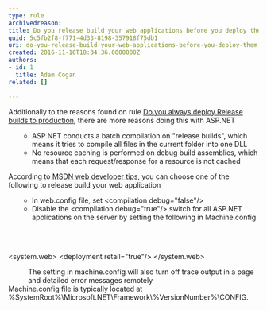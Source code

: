 ```yaml
---
type: rule
archivedreason: 
title: Do you release build your web applications before you deploy them?
guid: 5c5fb2f8-f771-4d33-8198-357918f75db1
uri: do-you-release-build-your-web-applications-before-you-deploy-them
created: 2016-11-16T18:34:36.0000000Z
authors:
- id: 1
  title: Adam Cogan
related: []

---
```



 Additionally to the reasons found on rule&#160;<a href="/_layouts/15/FIXUPREDIRECT.ASPX?WebId=3dfc0e07-e23a-4cbb-aac2-e778b71166a2&amp;TermSetId=07da3ddf-0924-4cd2-a6d4-a4809ae20160&amp;TermId=2e8cdcb8-70e6-4fbe-b255-4d81b8b74125">Do you always deploy Release builds to production</a>, there are more reasons doing this with ASP.NET<br><ol><ul><li>ASP.NET conducts a batch compilation on &quot;release builds&quot;, which means it tries to compile all files in the current folder into one DLL</li><li>No resource caching is performed on debug build assemblies, which means that each request/response for a resource is not cached</li></ul></ol>According to&#160;<a href="https&#58;//blogs.msdn.microsoft.com/" target="_blank">MSDN web developer tips</a>, you can choose one of the following to release build your web application<br><ol><ul><li>In web.config file, set &lt;compilation debug=&quot;false&quot;/&gt;</li><li>Disable the &lt;compilation debug=&quot;true&quot;/&gt; switch for all ASP.NET applications on the server by setting the following in Machine.config​<br></li></ul></ol>
<br><excerpt class='endintro'></excerpt><br>
<p class="ssw15-rteElement-CodeArea">​&lt;system.web&gt; &lt;deployment retail=&quot;true&quot;/&gt; &lt;/system.web&gt; <br></p><dd class="ssw15-rteElement-FigureGood">
​​​The setting in machine.config will also turn off trace output in a page and detailed error messages remotely<br></dd><div>​Machine.config file is typically located at %SystemRoot%\Microsoft.NET\Framework\%VersionNumber%\CONFIG.​​<br></div>


